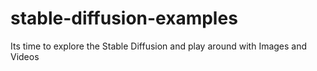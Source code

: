 # stable-diffusion-examples
Its time to explore the Stable Diffusion and play around with Images and Videos
